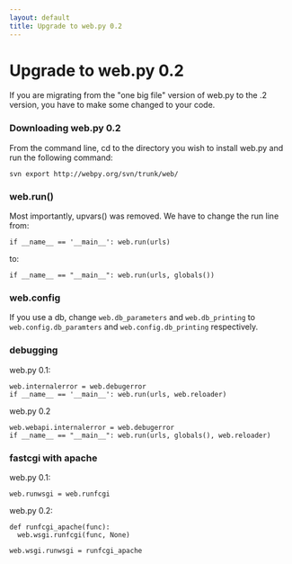 ```yaml
---
layout: default
title: Upgrade to web.py 0.2
---
```


# Upgrade to web.py 0.2

If you are migrating from the "one big file" version of web.py to the .2 version, you have to make some changed to your code.  


### Downloading web.py 0.2

From the command line, cd to the directory you wish to install web.py and run the following command:

    svn export http://webpy.org/svn/trunk/web/ 

### web.run()

Most importantly, upvars() was removed.  We have to change the run line from:

    if __name__ == '__main__': web.run(urls)

to:

    if __name__ == "__main__": web.run(urls, globals())


### web.config

If you use a db, change `web.db_parameters` and `web.db_printing` to `web.config.db_paramters` and `web.config.db_printing` respectively.


### debugging

web.py 0.1:

    web.internalerror = web.debugerror
    if __name__ == '__main__': web.run(urls, web.reloader)

web.py 0.2

    web.webapi.internalerror = web.debugerror
    if __name__ == "__main__": web.run(urls, globals(), web.reloader)

### fastcgi with apache

web.py 0.1:

    web.runwsgi = web.runfcgi

web.py 0.2:

    def runfcgi_apache(func):
      web.wsgi.runfcgi(func, None)

    web.wsgi.runwsgi = runfcgi_apache